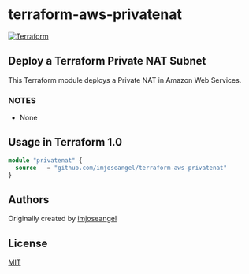 # terraform-aws-privatenat

[![Terraform](https://github.com/imjoseangel/terraform-aws-privatenat/actions/workflows/terraform.yml/badge.svg)](https://github.com/imjoseangel/terraform-aws-privatenat/actions/workflows/terraform.yml)

## Deploy a Terraform Private NAT Subnet

This Terraform module deploys a Private NAT in Amazon Web Services.

### NOTES

* None

## Usage in Terraform 1.0

```terraform
module "privatenat" {
  source   = "github.com/imjoseangel/terraform-aws-privatenat"
}
```

## Authors

Originally created by [imjoseangel](http://github.com/imjoseangel)

## License

[MIT](LICENSE)
